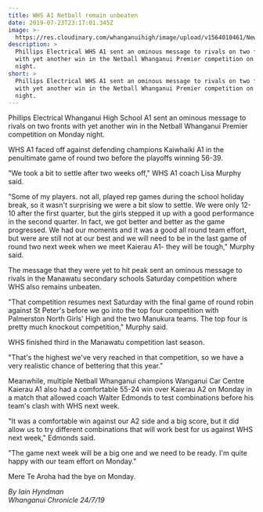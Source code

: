 ```yaml
---
title: WHS A1 Netball remain unbeaten
date: 2019-07-23T23:17:01.345Z
image: >-
  https://res.cloudinary.com/whanganuihigh/image/upload/v1564010461/News/A1_netball_on_Monday_night.jpg
description: >
  Phillips Electrical WHS A1 sent an ominous message to rivals on two fronts
  with yet another win in the Netball Whanganui Premier competition on Monday
  night.
short: >
  Phillips Electrical WHS A1 sent an ominous message to rivals on two fronts
  with yet another win in the Netball Whanganui Premier competition on Monday
  night.
---
```

Phillips Electrical Whanganui High School A1 sent an ominous message to rivals on two fronts with yet another win in the Netball Whanganui Premier competition on Monday night.



WHS A1 faced off against defending champions Kaiwhaiki A1 in the penultimate game of round two before the playoffs winning 56-39.



"We took a bit to settle after two weeks off," WHS A1 coach Lisa Murphy said.



"Some of my players. not all, played rep games during the school holiday break, so it wasn't surprising we were a bit slow to settle. We were only 12-10 after the first quarter, but the girls stepped it up with a good performance in the second quarter. In fact, we got better and better as the game progressed. We had our moments and it was a good all round team effort, but were are still not at our best and we will need to be in the last game of round two next week when we meet Kaierau A1- they will be tough," Murphy said.

The message that they were yet to hit peak sent an ominous message to rivals in the Manawatu secondary schools Saturday competition where WHS also remains unbeaten.



"That competition resumes next Saturday with the final game of round robin against St Peter's before we go into the top four competition with Palmerston North Girls' High and the two Manukura teams. The top four is pretty much knockout competition," Murphy said.



WHS finished third in the Manawatu competition last season.



"That's the highest we've very reached in that competition, so we have a very realistic chance of bettering that this year."



Meanwhile, multiple Netball Whanganui champions Wanganui Car Centre Kaierau A1 also had a comfortable 55-24 win over Kaierau A2 on Monday in a match that allowed coach Walter Edmonds to test combinations before his team's clash with WHS next week.



"It was a comfortable win against our A2 side and a big score, but it did allow us to try different combinations that will work best for us against WHS next week," Edmonds said.

"The game next week will be a big one and we need to be ready. I'm quite happy with our team effort on Monday."



Mere Te Aroha had the bye on Monday.

_By Iain Hyndman_  
_Whanganui Chronicle 24/7/19_
